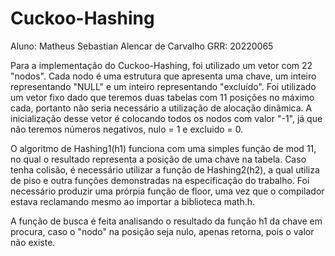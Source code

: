 # Cuckoo-Hashing
Aluno: Matheus Sebastian Alencar de Carvalho
GRR: 20220065

Para a implementação do Cuckoo-Hashing, foi utilizado um vetor com 22 "nodos". Cada nodo é uma estrutura que apresenta uma chave, um inteiro representando "NULL" e um inteiro representando "excluído". Foi utilizado um vetor fixo dado que teremos duas tabelas com 11 posições no máximo cada, portanto não seria necessário a utilização de alocação dinâmica. A inicialização desse vetor é colocando todos os nodos com valor "-1", já que não teremos números negativos, nulo = 1 e excluido = 0.

O algoritmo de Hashing1(h1) funciona com uma simples função de mod 11, no qual o resultado representa a posição de uma chave na tabela. Caso tenha colisão, é necessário utilizar a função de Hashing2(h2), a qual utiliza de piso e outra funções demonstradas na especificação do trabalho. Foi necessário produzir uma prórpia função de floor, uma vez que o compilador estava reclamando mesmo ao importar a biblioteca math.h. 

A função de busca é feita analisando o resultado da função h1 da chave em procura, caso o "nodo" na posição seja nulo, apenas retorna, pois o valor não existe. 
